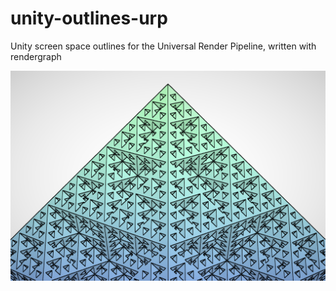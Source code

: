 # unity-outlines-urp
Unity screen space outlines for the Universal Render Pipeline, written with rendergraph

![Diagram](image.png)

